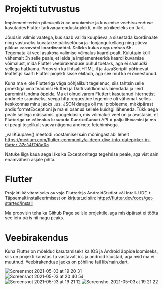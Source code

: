 # Projekti tutvustus

Implementeerisin päeva pikkuse arvutamise ja kuvamise veebirakenduse kasutades Flutter tarkvaraarenduskoplekti, mille põhikeeleks on Dart.

Jõudsin valmis vaatega, kus saab valida kuupäeva ja sisestada koordinaate ning vastuseks kuvatakse päiksetõusu ja -loojangu kellaeg ning päeva pikkus vastavatel koordinaatidel. Selleks kulus aega umbes 6h.  
Tegemata jäi veel asukoha valimise võimalus kaardi pealt. Kulutasin küll vähemalt 3h selle peale, et leida ja implementeerida kaardi kuvamise võimalust, mida Flutter veebirakenduse puhul toetaks, aga ei saanudki sellega hakkama. Proovisin ka lihtsalt HTML-il ja JavaScriptil põhinevat leaflet.js kaarti Flutter projekti sisse ehitada, aga see mul ka ei õnnestunud. 

Kuna ma ei ole Flutteriga väga põhjalikult tegelenud, siis tahtsin selle proektiga oma teadmisi Flutteri ja Darti valdkonnas laiendada ja neid paremini tundma õppida. Ma ei olnud varem Flutterit kasutanud internetist andmete saamiseks, seega http requestide tegemine oli vähemalt selles keskkonnas minu jaoks uus. JSON dataga oli mul probleeme, miskipärast andis formatExceptioni ja ma ei osanud sellele kuidagi läheneda. Tükk aega peale sellega mässamist googeldasin, mis võimalusi veel on ja avastasin, et Flutteriga on võimalus kasutada SunriseSunset API-d palju lihtsamini ja ma ei peagi tegelikult vaeva nägema andmete fetchimisega.

_valiKuupaev() meetodi koostamisel sain mõningast abi lehelt https://medium.com/flutter-community/a-deep-dive-into-datepicker-in-flutter-37e84f7d8d6c

Natuke liiga kaua aega läks ka Exceptionitega tegelmise peale, aga vist sain enamvähem asjale pihta.


# Flutter
Projekti käivitamiseks on vaja Flutterit ja AndroidStudiot või IntelliJ IDE-t
Täpsemalt installeerimisest on kirjutatud siin: https://flutter.dev/docs/get-started/install

Ma proovisin teha ka Github Page sellele projektile, aga miskipärast ei tööta see leht päris nii nagu peaks.


# Veebirakendus

Kuna Flutter on mõeldud kasutamiseks ka IOS ja Android äppide loomiseks, siis on projekti kaustas ka vastavalt ios ja android kaustad, aga neid ma ei muutnud. Veebirakenduse jaoks on põhiline fail lib/main.dart.

![Screenshot 2021-05-03 at 19 20 31](https://user-images.githubusercontent.com/56025134/116910484-5e08e580-ac4e-11eb-82aa-9cd219818866.png)
![Screenshot 2021-05-03 at 20 40 54](https://user-images.githubusercontent.com/56025134/116911707-dde37f80-ac4f-11eb-83b1-38676b5fa16e.png)
![Screenshot 2021-05-03 at 19 21 12](https://user-images.githubusercontent.com/56025134/116910491-5fd2a900-ac4e-11eb-9396-183c42d5d720.png)
![Screenshot 2021-05-03 at 19 21 22](https://user-images.githubusercontent.com/56025134/116910494-62cd9980-ac4e-11eb-8fda-e5bfd88298f9.png)

